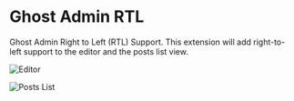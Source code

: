 # Ghost Admin RTL

Ghost Admin Right to Left (RTL) Support. This extension will add right-to-left support to the editor and the posts list view.

![Editor](https://user-images.githubusercontent.com/626005/222728106-f327f812-7e54-4d3d-b5e0-aba1e405dba7.png)

![Posts List](https://user-images.githubusercontent.com/626005/222952297-3d0fb8c7-9291-4ddc-bf6e-b0006b51299a.png)